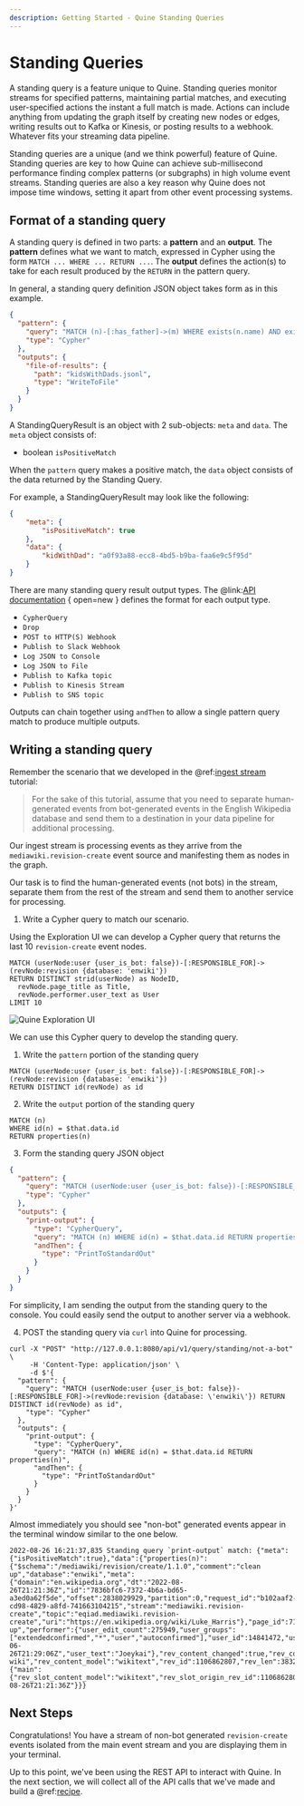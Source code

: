 ```yaml
---
description: Getting Started - Quine Standing Queries
---
```


# Standing Queries

A standing query is a feature unique to Quine. Standing queries monitor streams for specified patterns, maintaining partial matches, and executing user-specified actions the instant a full match is made. Actions can include anything from updating the graph itself by creating new nodes or edges, writing results out to Kafka or Kinesis, or posting results to a webhook. Whatever fits your streaming data pipeline.

Standing queries are a unique (and we think powerful) feature of Quine. Standing queries are key to how Quine can achieve sub-millisecond performance finding complex patterns (or subgraphs) in high volume event streams. Standing queries are also a key reason why Quine does not impose time windows, setting it apart from other event processing systems.

## Format of a standing query

A standing query is defined in two parts: a **pattern** and an **output**. The **pattern** defines what we want to match, expressed in Cypher using the form `MATCH ... WHERE ... RETURN ...`. The **output** defines the action(s) to take for each result produced by the `RETURN`  in the pattern query.

In general, a standing query definition JSON object takes form as in this example.

```json
{
  "pattern": {
    "query": "MATCH (n)-[:has_father]->(m) WHERE exists(n.name) AND exists(m.name) RETURN DISTINCT strId(n) AS kidWithDad",
    "type": "Cypher"
  },
  "outputs": {
    "file-of-results": {
      "path": "kidsWithDads.jsonl",
      "type": "WriteToFile"
    }
  }
}
```

A StandingQueryResult is an object with 2 sub-objects: `meta` and `data`. The `meta` object consists of:

* boolean `isPositiveMatch`

When the `pattern` query makes a positive match, the `data` object consists of the data returned by the Standing Query.

For example, a StandingQueryResult may look like the following:

```json
{
    "meta": {
        "isPositiveMatch": true
    },
    "data": {
        "kidWithDad": "a0f93a88-ecc8-4bd5-b9ba-faa6e9c5f95d"
    }
}
```

There are many standing query result output types. The @link:[API documentation](https://docs.quine.io/reference/rest-api.html#/schemas/StandingQueryResultOutput) { open=new } defines the format for each output type.  

* `CypherQuery`
* `Drop`
* `POST to HTTP(S) Webhook`
* `Publish to Slack Webhook`
* `Log JSON to Console`
* `Log JSON to File`
* `Publish to Kafka topic`
* `Publish to Kinesis Stream`
* `Publish to SNS topic`

Outputs can chain together using `andThen` to allow a single pattern query match to produce multiple outputs.

## Writing a standing query

Remember the scenario that we developed in the @ref:[ingest stream](ingest-streams-tutorial.md) tutorial:

>For the sake of this tutorial, assume that you need to separate human-generated events from bot-generated events in the English Wikipedia database and send them to a destination in your data pipeline for additional processing.

Our ingest stream is processing events as they arrive from the `mediawiki.revision-create` event source and manifesting them as nodes in the graph.

Our task is to find the human-generated events (not bots) in the stream, separate them from the rest of the stream and send them to another service for processing.

1. Write a Cypher query to match our scenario.

Using the Exploration UI we can develop a Cypher query that returns the last 10 `revision-create` event nodes.

```cypher
MATCH (userNode:user {user_is_bot: false})-[:RESPONSIBLE_FOR]->(revNode:revision {database: 'enwiki'})
RETURN DISTINCT strid(userNode) as NodeID,
  revNode.page_title as Title,
  revNode.performer.user_text as User
LIMIT 10
```

![Quine Exploration UI](images/not-a-bot-query.png)

We can use this Cypher query to develop the standing query.

1. Write the `pattern`  portion of the standing query

```cypher
MATCH (userNode:user {user_is_bot: false})-[:RESPONSIBLE_FOR]->(revNode:revision {database: 'enwiki'})
RETURN DISTINCT id(revNode) as id
```

2. Write the `output` portion of the standing query

```cypher
MATCH (n)
WHERE id(n) = $that.data.id
RETURN properties(n)
```

3. Form the standing query JSON object

```json
{
  "pattern": {
    "query": "MATCH (userNode:user {user_is_bot: false})-[:RESPONSIBLE_FOR]->(revNode:revision {database: 'enwiki'}) RETURN DISTINCT id(revNode) as id",
    "type": "Cypher"
  },
  "outputs": {
    "print-output": {
      "type": "CypherQuery",
      "query": "MATCH (n) WHERE id(n) = $that.data.id RETURN properties(n)",
      "andThen": {
        "type": "PrintToStandardOut"
      }
    }
  }
}
```

For simplicity, I am sending the output from the standing query to the console. You could easily send the output to another server via a webhook.

4. POST the standing query via `curl` into Quine for processing.

```shell
curl -X "POST" "http://127.0.0.1:8080/api/v1/query/standing/not-a-bot" \
     -H 'Content-Type: application/json' \
     -d $'{
  "pattern": {
    "query": "MATCH (userNode:user {user_is_bot: false})-[:RESPONSIBLE_FOR]->(revNode:revision {database: \'enwiki\'}) RETURN DISTINCT id(revNode) as id",
    "type": "Cypher"
  },
  "outputs": {
    "print-output": {
      "type": "CypherQuery",
      "query": "MATCH (n) WHERE id(n) = $that.data.id RETURN properties(n)",
      "andThen": {
        "type": "PrintToStandardOut"
      }
    }
  }
}'
```

Almost immediately you should see "non-bot" generated events appear in the terminal window similar to the one below.

```shell
2022-08-26 16:21:37,835 Standing query `print-output` match: {"meta":{"isPositiveMatch":true},"data":{"properties(n)":{"$schema":"/mediawiki/revision/create/1.1.0","comment":"clean up","database":"enwiki","meta":{"domain":"en.wikipedia.org","dt":"2022-08-26T21:21:36Z","id":"7836bfc6-7372-4b6a-bd65-a3ed0a62f5de","offset":2838029929,"partition":0,"request_id":"b102aaf2-cd98-4829-a8fd-741663104215","stream":"mediawiki.revision-create","topic":"eqiad.mediawiki.revision-create","uri":"https://en.wikipedia.org/wiki/Luke_Harris"},"page_id":71585932,"page_is_redirect":false,"page_namespace":0,"page_title":"Luke_Harris","parsedcomment":"clean up","performer":{"user_edit_count":275949,"user_groups":["extendedconfirmed","*","user","autoconfirmed"],"user_id":14841472,"user_is_bot":false,"user_registration_dt":"2011-06-26T21:29:06Z","user_text":"Joeykai"},"rev_content_changed":true,"rev_content_format":"text/x-wiki","rev_content_model":"wikitext","rev_id":1106862807,"rev_len":3832,"rev_minor_edit":true,"rev_parent_id":1106729293,"rev_sha1":"ltx1i9nlezpw1wvak4mueahi6v3f155","rev_slots":{"main":{"rev_slot_content_model":"wikitext","rev_slot_origin_rev_id":1106862807,"rev_slot_sha1":"ltx1i9nlezpw1wvak4mueahi6v3f155","rev_slot_size":3832}},"rev_timestamp":"2022-08-26T21:21:36Z"}}}
```

## Next Steps

Congratulations! You have a stream of non-bot generated `revision-create` events isolated from the main event stream and you are displaying them in your terminal.

Up to this point, we've been using the REST API to interact with Quine. In the next section, we will collect all of the API calls that we've made and build a @ref:[recipe](recipes-tutorial.md).
